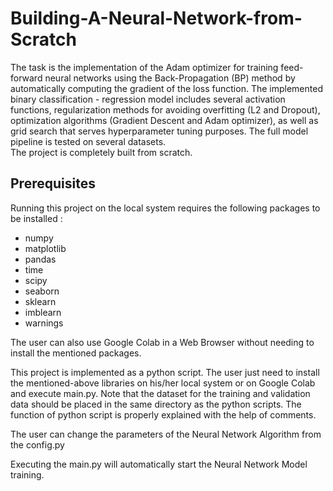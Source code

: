 # Building-A-Neural-Network-from-Scratch
The task is the implementation of the Adam optimizer for training feed-forward neural  networks using the Back-Propagation (BP) method by automatically computing 
the gradient  of the loss function. The implemented binary classification - regression model includes several  activation functions, regularization methods for 
avoiding overfitting (L2 and Dropout),  optimization algorithms (Gradient Descent and Adam optimizer), as well as grid search that  serves hyperparameter tuning 
purposes. The full model pipeline is tested on several datasets.  
The project is completely built from scratch.

Prerequisites
----------------------
Running this project on the local system requires the following packages to be installed :

- numpy
- matplotlib
- pandas
- time
- scipy
- seaborn
- sklearn
- imblearn
- warnings

The user can also use Google Colab in a Web Browser without needing to install the mentioned packages.

This project is implemented as a python script. The user just need to install the mentioned-above libraries on his/her local system or on Google Colab and execute main.py. 
Note that the dataset for the training and validation data should be placed in the same directory as the python scripts.
The function of python script is properly explained with the help of comments.

The user can change the parameters of the Neural Network Algorithm from the config.py

Executing the main.py will automatically start the Neural Network Model training.
